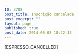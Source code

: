 ```yaml
---
ID: 3708
post_title: Inscrição cancelada
post_excerpt: ""
layout: page
published: true
post_date: 2014-06-08 18:22:13
---
```

[ESPRESSO_CANCELLED]